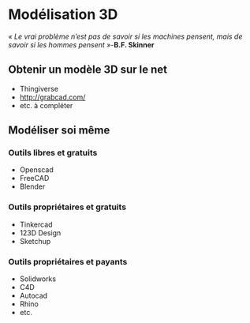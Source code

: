 # Modélisation 3D

_« Le vrai problème n’est pas de savoir si les machines pensent, mais de savoir si les hommes pensent »_-**B.F. Skinner**

## Obtenir un modèle 3D sur le net
- Thingiverse
- http://grabcad.com/
- etc. à compléter

## Modéliser soi même
### Outils libres et gratuits
- Openscad
- FreeCAD
- Blender

### Outils propriétaires et gratuits
- Tinkercad
- 123D Design
- Sketchup

### Outils propriétaires et payants
- Solidworks
- C4D
- Autocad
- Rhino
- etc.
